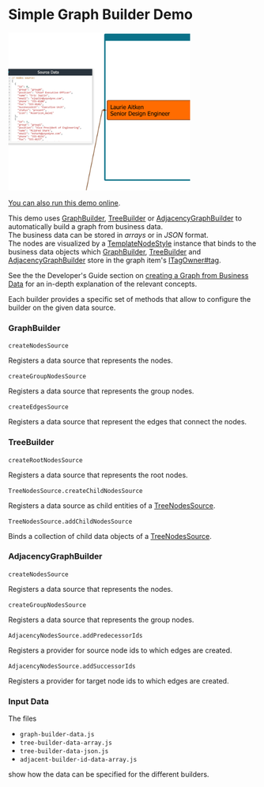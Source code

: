 # Simple Graph Builder Demo

<img src="../../resources/image/simplegraphbuilder.png" alt="demo-thumbnail" height="320"/>

[You can also run this demo online](https://live.yworks.com/demos/databinding/simplegraphbuilder/index.html).

This demo uses [GraphBuilder](https://docs.yworks.com/yfileshtml/#/api/GraphBuilder), [TreeBuilder](https://docs.yworks.com/yfileshtml/#/api/TreeBuilder) or [AdjacencyGraphBuilder](https://docs.yworks.com/yfileshtml/#/api/AdjacencyGraphBuilder) to automatically build a graph from business data.  
The business data can be stored in _arrays_ or in _JSON_ format.  
The nodes are visualized by a [TemplateNodeStyle](https://docs.yworks.com/yfileshtml/#/api/TemplateNodeStyle) instance that binds to the business data objects which [GraphBuilder](https://docs.yworks.com/yfileshtml/#/api/GraphBuilder), [TreeBuilder](https://docs.yworks.com/yfileshtml/#/api/TreeBuilder) and [AdjacencyGraphBuilder](https://docs.yworks.com/yfileshtml/#/api/AdjacencyGraphBuilder) store in the graph item's [ITagOwner#tag](https://docs.yworks.com/yfileshtml/#/api/ITagOwner#tag).

See the the Developer's Guide section on [creating a Graph from Business Data](https://docs.yworks.com/yfileshtml/#/dguide/graph_builder) for an in-depth explanation of the relevant concepts.

Each builder provides a specific set of methods that allow to configure the builder on the given data source.

### GraphBuilder

`createNodesSource`

Registers a data source that represents the nodes.

`createGroupNodesSource`

Registers a data source that represents the group nodes.

`createEdgesSource`

Registers a data source that represent the edges that connect the nodes.

### TreeBuilder

`createRootNodesSource`

Registers a data source that represents the root nodes.

`TreeNodesSource.createChildNodesSource`

Registers a data source as child entities of a [TreeNodesSource](https://docs.yworks.com/yfileshtml/#/api/TreeNodesSource).

`TreeNodesSource.addChildNodesSource`

Binds a collection of child data objects of a [TreeNodesSource](https://docs.yworks.com/yfileshtml/#/api/TreeNodesSource).

### AdjacencyGraphBuilder

`createNodesSource`

Registers a data source that represents the nodes.

`createGroupNodesSource`

Registers a data source that represents the group nodes.

`AdjacencyNodesSource.addPredecessorIds`

Registers a provider for source node ids to which edges are created.

`AdjacencyNodesSource.addSuccessorIds`

Registers a provider for target node ids to which edges are created.

### Input Data

The files

- `graph-builder-data.js`
- `tree-builder-data-array.js`
- `tree-builder-data-json.js`
- `adjacent-builder-id-data-array.js`

show how the data can be specified for the different builders.
